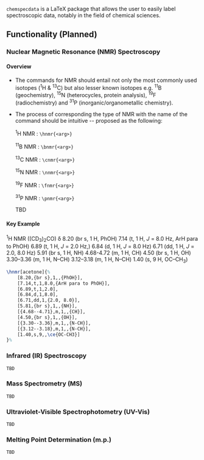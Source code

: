 `chemspecdata` is a LaTeX package that allows the user to easily label spectroscopic data, notably in the field of chemical sciences.

## Functionality (Planned)
### Nuclear Magnetic Resonance (NMR) Spectroscopy
#### Overview

- The commands for NMR should entail not only the most commonly used isotopes (<sup>1</sup>H & <sup>13</sup>C) but also lesser known isotopes e.g. <sup>11</sup>B (geochemistry), <sup>15</sup>N (heterocycles, protein analysis), <sup>19</sup>F (radiochemistry) and <sup>31</sup>P (inorganic/organometallic chemistry).

- The process of corresponding the type of NMR with the name of the command should be intuitive -- proposed as the following:

	<sup>1</sup>H NMR : `\hnmr{<arg>}`
	
	<sup>11</sup>B NMR : `\bnmr{<arg>}`
	
	<sup>13</sup>C NMR : `\cnmr{<arg>}`
	
	<sup>15</sup>N NMR : `\nnmr{<arg>}`
	
	<sup>19</sup>F NMR : `\fnmr{<arg>}`
	
	<sup>31</sup>P NMR : `\pnmr{<arg>}`
	
	TBD
#### Key Example


<sup>1</sup>H NMR ((CD<sub>3</sub>)<sub>2</sub>CO) δ 8.20 (br s, 1 H, PhOH) 7.14 (t, 1 H, *J* = 8.0 Hz, ArH para to PhOH) 6.89 (t, 1 H, *J* = 2.0 Hz,) 6.84 (d, 1 H, *J* = 8.0 Hz) 6.71 (dd, 1 H, *J* = 2.0, 8.0 Hz) 5.91 (br s, 1 H, NH) 4.68-4.72 (m, 1 H, CH) 4.50 (br s, 1 H, OH) 3.30–3.36 (m, 1 H, N–CH) 3.12–3.18 (m, 1 H, N–CH) 1.40 (s, 9 H, OC–CH<sub>3</sub>)
```tex
\hnmr[acetone]{%
    [8.20,{br s},1,,{PhOH}],
    [7.14,t,1,8.0,{ArH para to PhOH}],
    [6.89,t,1,2.0],
    [6.84,d,1,8.0],
    [6.71,dd,1,{2.0, 8.0}],
    [5.81,{br s},1,,{NH}],
    [{4.68--4.71},m,1,,{CH}],
    [4.50,{br s},1,,{OH}],
    [{3.30--3.36},m,1,,{N-CH}],
    [{3.12--3.18},m,1,,{N-CH}],
    [1.40,s,9,,\ce{OC-CH3}]
}%
```
### Infrared (IR) Spectroscopy

	TBD

### Mass Spectrometry (MS)

	TBD

### Ultraviolet-Visible Spectrophotometry (UV-Vis)

	TBD

### Melting Point Determination (m.p.)

	TBD

